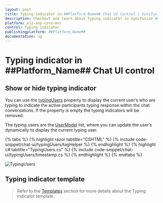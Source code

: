 ```yaml
---
layout: post
title: Typing indicator in ##Platform_Name## Chat UI Control | Syncfusion
description: Checkout and learn about Typing indicator in Syncfusion ##Platform_Name## Chat UI control of Syncfusion Essential JS 2 and more.
platform: ej2-asp-core-mvc
control: Typing indicator
publishingplatform: ##Platform_Name##
documentation: ug
---
```


# Typing indicator in ##Platform_Name## Chat UI control

## Show or hide typing indicator

You can use the [typingUsers](https://help.syncfusion.com/cr/aspnetcore-js2/Syncfusion.EJ2.InteractiveChat.ChatUI.html#Syncfusion_EJ2_InteractiveChat_ChatUI_TypingUsers) property to display the current user’s who are typing to indicate the active participants typing response within the chat conversations. If the property is empty the typing indicators will be removed.

The typing users are the [UserModel](https://help.syncfusion.com/cr/aspnetcore-js2/Syncfusion.EJ2.InteractiveChat.ChatUIUser.html) list, where you can update the user’s dynamically to display the current typing user. 

{% tabs %}
{% highlight razor tabtitle="CSHTML" %}
{% include code-snippet/chat-ui/typingUsers/tagHelper %}
{% endhighlight %}
{% highlight c# tabtitle="TypingUsers.cs" %}
{% include code-snippet/chat-ui/typingUsers/timestamp.cs %}
{% endhighlight %}
{% endtabs %}

![TypingUsers](images/typingUsers.png)

## Typing indicator template 

> Refer to the [Templates](./templates#typing-indicator-template) section for more details about the Typing indicator template.